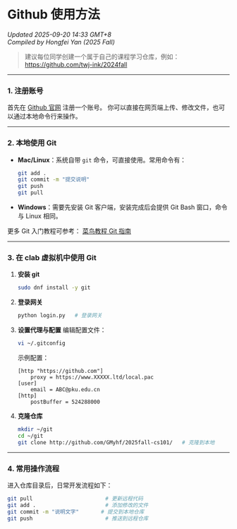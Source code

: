 # Github 使用方法

*Updated 2025-09-20 14:33 GMT+8*  
 *Compiled by Hongfei Yan (2025 Fall)*  



> 建议每位同学创建一个属于自己的课程学习仓库，例如：
>  https://github.com/twj-ink/2024fall

------

### 1. 注册账号

首先在 [Github 官网](https://github.com/) 注册一个账号。
 你可以直接在网页端上传、修改文件，也可以通过本地命令行来操作。

------

### 2. 本地使用 Git

- **Mac/Linux**：系统自带 `git` 命令，可直接使用。常用命令有：

  ```bash
  git add .
  git commit -m "提交说明"
  git push
  git pull
  ```

- **Windows**：需要先安装 Git 客户端，安装完成后会提供 Git Bash 窗口，命令与 Linux 相同。

更多 Git 入门教程可参考：
 [菜鸟教程 Git 指南](https://www.runoob.com/git/git-tutorial.html)

------

### 3. 在 clab 虚拟机中使用 Git

1. **安装 git**

   ```bash
   sudo dnf install -y git
   ```

2. **登录网关**

   ```bash
   python login.py   # 登录网关
   ```

3. **设置代理与配置**
    编辑配置文件：

   ```bash
   vi ~/.gitconfig
   ```

   示例配置：

   ```
   [http "https://github.com"]
       proxy = https://www.XXXXX.ltd/local.pac
   [user]
       email = ABC@pku.edu.cn
   [http]
       postBuffer = 524288000
   ```

4. **克隆仓库**

   ```bash
   mkdir ~/git
   cd ~/git
   git clone http://github.com/GMyhf/2025fall-cs101/   # 克隆到本地
   ```

------

### 4. 常用操作流程

进入仓库目录后，日常开发流程如下：

```bash
git pull                       # 更新远程代码
git add .                      # 添加修改的文件
git commit -m "说明文字"       # 提交到本地仓库
git push                       # 推送到远程仓库
```

